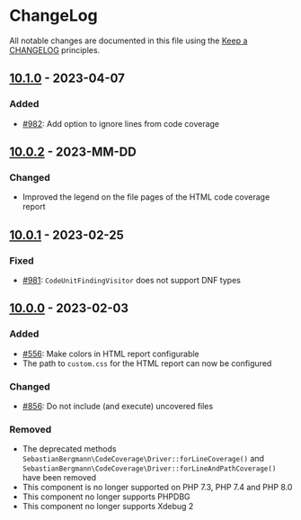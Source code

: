 # ChangeLog

All notable changes are documented in this file using the [Keep a CHANGELOG](http://keepachangelog.com/) principles.

## [10.1.0] - 2023-04-07

### Added

* [#982](https://github.com/sebastianbergmann/php-code-coverage/issues/982): Add option to ignore lines from code coverage

## [10.0.2] - 2023-MM-DD

### Changed

* Improved the legend on the file pages of the HTML code coverage report

## [10.0.1] - 2023-02-25

### Fixed

* [#981](https://github.com/sebastianbergmann/php-code-coverage/issues/981): `CodeUnitFindingVisitor` does not support DNF types

## [10.0.0] - 2023-02-03

### Added

* [#556](https://github.com/sebastianbergmann/php-code-coverage/issues/556): Make colors in HTML report configurable
* The path to `custom.css` for the HTML report can now be configured

### Changed

* [#856](https://github.com/sebastianbergmann/php-code-coverage/issues/856): Do not include (and execute) uncovered files

### Removed

* The deprecated methods `SebastianBergmann\CodeCoverage\Driver::forLineCoverage()` and `SebastianBergmann\CodeCoverage\Driver::forLineAndPathCoverage()` have been removed
* This component is no longer supported on PHP 7.3, PHP 7.4 and PHP 8.0
* This component no longer supports PHPDBG
* This component no longer supports Xdebug 2

[10.1.0]: https://github.com/sebastianbergmann/php-code-coverage/compare/10.0...main
[10.0.2]: https://github.com/sebastianbergmann/php-code-coverage/compare/10.0.1...10.0
[10.0.1]: https://github.com/sebastianbergmann/php-code-coverage/compare/10.0.0...10.0.1
[10.0.0]: https://github.com/sebastianbergmann/php-code-coverage/compare/9.2...10.0.0
